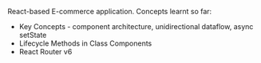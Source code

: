 React-based E-commerce application. Concepts learnt so far: 
  - Key Concepts - component architecture, unidirectional dataflow, async setState
  - Lifecycle Methods in Class Components
  - React Router v6
